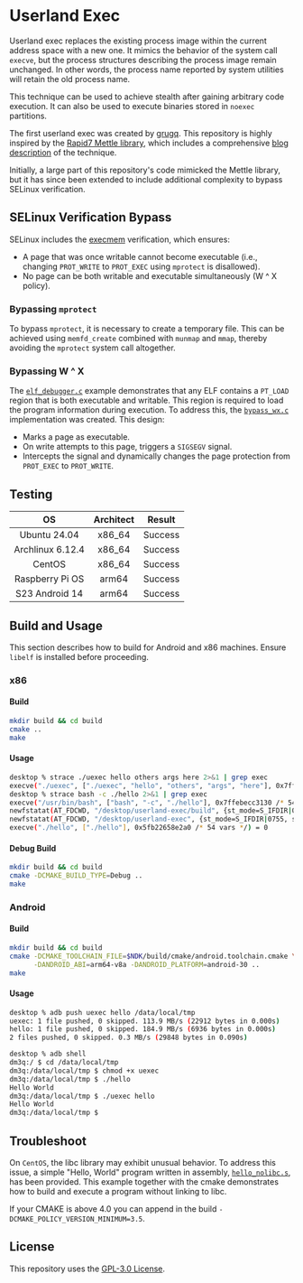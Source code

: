 # Userland Exec

Userland exec replaces the existing process image within the current address space with a new one. It mimics the behavior of the system call `execve`, but the process structures describing the process image remain unchanged. In other words, the process name reported by system utilities will retain the old process name.

This technique can be used to achieve stealth after gaining arbitrary code execution. It can also be used to execute binaries stored in `noexec` partitions.

The first userland exec was created by [grugq](https://grugq.github.io/docs/ul_exec.txt). This repository is highly inspired by the [Rapid7 Mettle library](https://github.com/rapid7/mettle), which includes a comprehensive [blog description](https://www.rapid7.com/blog/post/2019/01/03/santas-elfs-running-linux-executables-without-execve/) of the technique.

Initially, a large part of this repository's code mimicked the Mettle library, but it has since been extended to include additional complexity to bypass SELinux verification.

## SELinux Verification Bypass
SELinux includes the [execmem](https://selinuxproject.org/page/ObjectClassesPerms#process) verification, which ensures:
- A page that was once writable cannot become executable (i.e., changing `PROT_WRITE` to `PROT_EXEC` using `mprotect` is disallowed).
- No page can be both writable and executable simultaneously (W ^ X policy).

### Bypassing `mprotect`
To bypass `mprotect`, it is necessary to create a temporary file. This can be achieved using `memfd_create` combined with `munmap` and `mmap`, thereby avoiding the `mprotect` system call altogether.

### Bypassing W ^ X
The [`elf_debugger.c`](examples/elf_debugger.c) example demonstrates that any ELF contains a `PT_LOAD` region that is both executable and writable. This region is required to load the program information during execution. To address this, the [`bypass_wx.c`](examples/bypass_wx.c) implementation was created. This design:
- Marks a page as executable.
- On write attempts to this page, triggers a `SIGSEGV` signal.
- Intercepts the signal and dynamically changes the page protection from `PROT_EXEC` to `PROT_WRITE`.

## Testing
| OS               | Architect | Result  |
|:----------------:|:---------:|:-------:|
| Ubuntu 24.04     | x86_64    | Success |
| Archlinux 6.12.4 | x86_64    | Success |
| CentOS           | x86_64    | Success |
| Raspberry Pi OS  | arm64     | Success |
| S23 Android 14   | arm64     | Success |

## Build and Usage
This section describes how to build for Android and x86 machines. Ensure `libelf` is installed before proceeding.

### x86
#### Build
```bash
mkdir build && cd build
cmake ..
make
```

#### Usage
```bash
desktop % strace ./uexec hello others args here 2>&1 | grep exec
execve("./uexec", ["./uexec", "hello", "others", "args", "here"], 0x7ffc34ec02f0 /* 54 vars */) = 0
desktop % strace bash -c ./hello 2>&1 | grep exec
execve("/usr/bin/bash", ["bash", "-c", "./hello"], 0x7ffebecc3130 /* 54 vars */) = 0
newfstatat(AT_FDCWD, "/desktop/userland-exec/build", {st_mode=S_IFDIR|0755, st_size=4096, ...}, 0) = 0
newfstatat(AT_FDCWD, "/desktop/userland-exec", {st_mode=S_IFDIR|0755, st_size=4096, ...}, 0) = 0
execve("./hello", ["./hello"], 0x5fb22658e2a0 /* 54 vars */) = 0
```

#### Debug Build
```bash
mkdir build && cd build
cmake -DCMAKE_BUILD_TYPE=Debug ..
make
```

### Android
#### Build
```bash
mkdir build && cd build
cmake -DCMAKE_TOOLCHAIN_FILE=$NDK/build/cmake/android.toolchain.cmake \
      -DANDROID_ABI=arm64-v8a -DANDROID_PLATFORM=android-30 ..
make
```

#### Usage
```bash
desktop % adb push uexec hello /data/local/tmp
uexec: 1 file pushed, 0 skipped. 113.9 MB/s (22912 bytes in 0.000s)
hello: 1 file pushed, 0 skipped. 184.9 MB/s (6936 bytes in 0.000s)
2 files pushed, 0 skipped. 0.3 MB/s (29848 bytes in 0.090s)

desktop % adb shell
dm3q:/ $ cd /data/local/tmp
dm3q:/data/local/tmp $ chmod +x uexec
dm3q:/data/local/tmp $ ./hello
Hello World
dm3q:/data/local/tmp $ ./uexec hello
Hello World
dm3q:/data/local/tmp $
```

## Troubleshoot
On `CentOS`, the libc library may exhibit unusual behavior. To address this issue, a simple "Hello, World" program written in assembly, [`hello_nolibc.s`](x86_64_examples/hello_nolibc.s), has been provided. This example together with the cmake demonstrates how to build and execute a program without linking to libc.

If your CMAKE is above 4.0 you can append in the build `-DCMAKE_POLICY_VERSION_MINIMUM=3.5`.

## License
This repository uses the [GPL-3.0 License](https://spdx.org/licenses/GPL-3.0.html).
